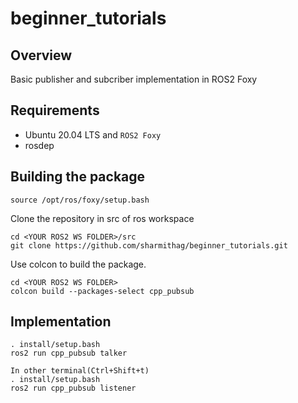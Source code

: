 # beginner_tutorials

## Overview
Basic publisher and subcriber implementation in ROS2 Foxy

## Requirements
- Ubuntu 20.04 LTS and `ROS2 Foxy`
- rosdep

## Building the package

```
source /opt/ros/foxy/setup.bash
```

Clone the repository in src of ros workspace
```
cd <YOUR ROS2 WS FOLDER>/src
git clone https://github.com/sharmithag/beginner_tutorials.git
```
Use colcon to build the package.
```
cd <YOUR ROS2 WS FOLDER>
colcon build --packages-select cpp_pubsub

```
## Implementation
```
. install/setup.bash
ros2 run cpp_pubsub talker

In other terminal(Ctrl+Shift+t)
. install/setup.bash
ros2 run cpp_pubsub listener
```
